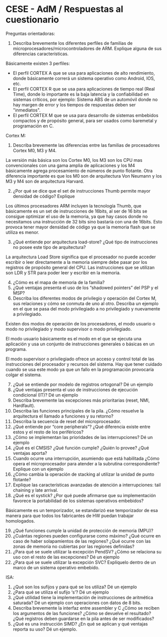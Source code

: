 # CESE - AdM / Respuestas al cuestionario

Preguntas orientadoras:
1. Describa brevemente los diferentes perfiles de familias de microprocesadores/microcontroladores de ARM. Explique alguna de sus diferencias características.

Básicamente existen 3 perfiles:
* El perfil CORTEX A que se usa para aplicaciones de alto rendimiento, donde básicamente correrá un sistema operativo como Android, IOS, etc.
* El perfil CORTEX R que se usa para aplicaciones de tiempo real (Real Time), donde lo importante es la baja latencia y la confiabilidad en sistemas críticos, por ejemplo: Sistema ABS de un automóvil donde no hay margen de error y los tiempos de respuestas deben ser "inmediatos".
* El perfil CORTEX M que se usa para desarrollo de sistemas embebidos compactos y de propósito general, para ser usados como baremetal y programación en C.

Cortex M:
1. Describa brevemente las diferencias entre las familias de procesadores Cortex M0, M3 y M4.

La versión más básica son los Cortex M0, los M3 son los CPU mas convencionales con una gama amplia de aplicaciones y los M4 básicamente agrega procesamiento de números de punto flotante.
Otra diferencia importante es que los M0 son de arquitectura Von Neumann y los M3 y M4 son de arquitectura Harvard.


2. ¿Por qué se dice que el set de instrucciones Thumb permite mayor densidad de código? Explique

Los últimos procesadores ARM incluyen la tecnología Thumb, que básicamente es un set de instrucciones de 16bits, al ser de 16 bits se consigue optimizar el uso de la memoria, ya que hay casos donde no necesitamos una instrucción de 32 bits sino bastaría con una de 16bits. Esto provoca tener mayor densidad de código ya que la memoria flash que se utiliza es menor.

3. ¿Qué entiende por arquitectura load-store? ¿Qué tipo de instrucciones no posee este tipo de arquitectura?

La arquitectura Load Store significa que el procesador no puede acceder escribir o leer directamente a la memoria siempre debe pasar por los registros de propósito general del CPU. Las instrucciones que se utilizan son LDR y STR para poder leer y escribir en la memoria.


4. ¿Cómo es el mapa de memoria de la familia?
5. ¿Qué ventajas presenta el uso de los “shadowed pointers” del PSP y el MSP?
6. Describa los diferentes modos de privilegio y operación del Cortex M, sus relaciones y cómo se conmuta de uno al otro. Describa un ejemplo en el que se pasa del modo privilegiado a no privilegiado y nuevamente a privilegiado.

Existen dos modos de operación de los procesadores, el modo usuario o modo no privilegiado y modo supervisor o modo privilegiado.

El modo usuario básicamente es el modo en el que se ejecuta una aplicación y usa un conjunto de instrucciones generales o básicas en un programa.

El modo supervisor o privilegiado ofrece un acceso y control total de las instrucciones del procesador y recursos del sistema. Hay que tener cuidado cuando se usa este modo ya que un fallo en la programación provocaría colgar el sistema.

7. ¿Qué se entiende por modelo de registros ortogonal? Dé un ejemplo
8. ¿Qué ventajas presenta el uso de instrucciones de ejecución condicional (IT)? Dé un ejemplo
9. Describa brevemente las excepciones más prioritarias (reset, NMI, Hardfault).
10. Describa las funciones principales de la pila. ¿Cómo resuelve la arquitectura el llamado a funciones y su retorno?
11. Describa la secuencia de reset del microprocesador.
12. ¿Qué entiende por “core peripherals”? ¿Qué diferencia existe entre estos y el resto de los periféricos?
13. ¿Cómo se implementan las prioridades de las interrupciones? Dé un ejemplo
14. ¿Qué es el CMSIS? ¿Qué función cumple? ¿Quién lo provee? ¿Qué ventajas aporta?
15. Cuando ocurre una interrupción, asumiendo que está habilitada ¿Cómo opera el microprocesador para atender a la subrutina correspondiente? Explique con un ejemplo
16. ¿Cómo cambia la operación de stacking al utilizar la unidad de punto flotante?
17. Explique las características avanzadas de atención a interrupciones: tail chaining y late arrival.
18. ¿Qué es el systick? ¿Por qué puede afirmarse que su implementación favorece la portabilidad de los sistemas operativos embebidos?

Básicamente es un temporizador, se estandarizó ese temporizador de esa manera para que todos los fabricantes de HW puedan trabajar homologados.

19. ¿Qué funciones cumple la unidad de protección de memoria (MPU)?
20. ¿Cuántas regiones pueden configurarse como máximo? ¿Qué ocurre en caso de haber solapamientos de las regiones? ¿Qué ocurre con las zonas de memoria no cubiertas por las regiones definidas?
21. ¿Para qué se suele utilizar la excepción PendSV? ¿Cómo se relaciona su uso con el resto de las excepciones? Dé un ejemplo
22. ¿Para qué se suele utilizar la excepción SVC? Explíquelo dentro de un marco de un sistema operativo embebido.

ISA:
1. ¿Qué son los sufijos y para qué se los utiliza? Dé un ejemplo
2. ¿Para qué se utiliza el sufijo ‘s’? Dé un ejemplo
3. ¿Qué utilidad tiene la implementación de instrucciones de aritmética saturada? Dé un ejemplo con operaciones con datos de 8 bits.
4. Describa brevemente la interfaz entre assembler y C ¿Cómo se reciben los argumentos de las funciones? ¿Cómo se devuelve el resultado? ¿Qué registros deben guardarse en la pila antes de ser modificados?
5. ¿Qué es una instrucción SIMD? ¿En qué se aplican y qué ventajas reporta su uso? Dé un ejemplo.
